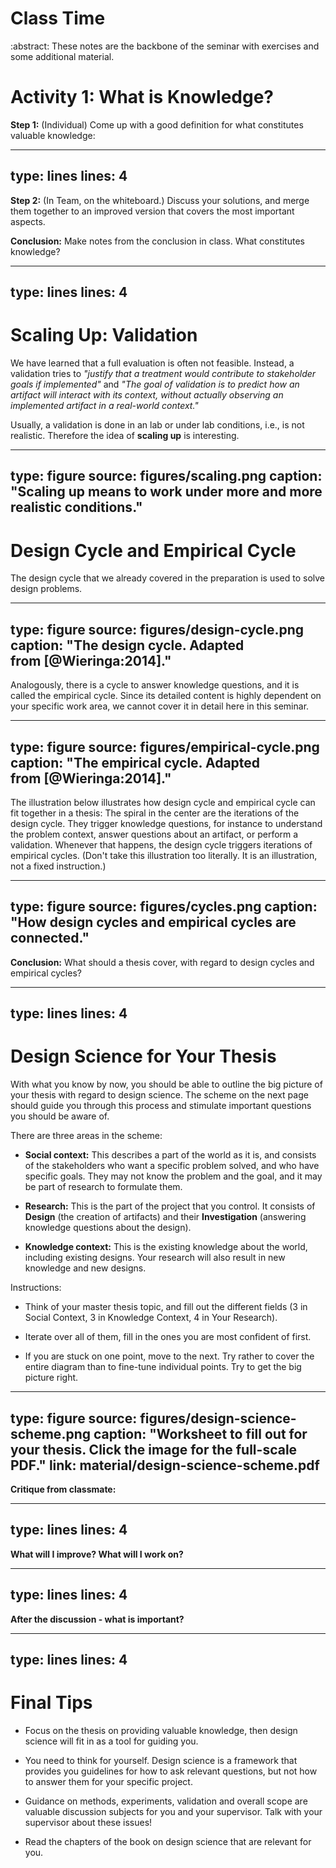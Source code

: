 # Class Time

:abstract: These notes are the backbone of the seminar with exercises and some
additional material.

# Activity 1: What is Knowledge?

**Step 1:** (Individual) Come up with a good definition for what
constitutes valuable knowledge:

---
type: lines
lines: 4
---

**Step 2:** (In Team, on the whiteboard.) Discuss your solutions, and
merge them together to an improved version that covers the most
important aspects.

**Conclusion:** Make notes from the conclusion in class. What
constitutes knowledge?

---
type: lines
lines: 4
---

# Scaling Up: Validation

We have learned that a full evaluation is often not feasible. Instead, a
validation tries to *"justify that a treatment would contribute to
stakeholder goals if implemented"* and *"The goal of validation is to
predict how an artifact will interact with its context, without actually
observing an implemented artifact in a real-world context."*

Usually, a validation is done in an lab or under lab conditions, i.e.,
is not realistic. Therefore the idea of **scaling up** is interesting.

---
type: figure
source: figures/scaling.png
caption: "Scaling up means to work under more and more realistic conditions."
---


# Design Cycle and Empirical Cycle

The design cycle that we already covered in the preparation is used to
solve design problems.

---
type: figure
source: figures/design-cycle.png
caption: "The design cycle. Adapted from [@Wieringa:2014]."
---

Analogously, there is a cycle to answer knowledge questions, and it is
called the empirical cycle. Since its detailed content is highly
dependent on your specific work area, we cannot cover it in detail here
in this seminar.

---
type: figure
source: figures/empirical-cycle.png
caption: "The empirical cycle. Adapted from [@Wieringa:2014]."
---

The illustration below illustrates how design cycle and empirical cycle
can fit together in a thesis: The spiral in the center are the
iterations of the design cycle. They trigger knowledge questions, for
instance to understand the problem context, answer questions about an
artifact, or perform a validation. Whenever that happens, the design
cycle triggers iterations of empirical cycles. (Don't take this
illustration too literally. It is an illustration, not a fixed
instruction.)

---
type: figure
source: figures/cycles.png
caption: "How design cycles and empirical cycles are connected."
---

**Conclusion:** What should a thesis cover, with regard to design cycles
and empirical cycles?

---
type: lines
lines: 4
---

# Design Science for Your Thesis

With what you know by now, you should be able to outline the big picture
of your thesis with regard to design science. The scheme on the next
page should guide you through this process and stimulate important
questions you should be aware of.

There are three areas in the scheme:

-   **Social context:** This describes a part of the world as it is, and
    consists of the stakeholders who want a specific problem solved, and
    who have specific goals. They may not know the problem and the goal,
    and it may be part of research to formulate them.

-   **Research:** This is the part of the project that you control. It
    consists of **Design** (the creation of artifacts) and their
    **Investigation** (answering knowledge questions about the design).

-   **Knowledge context:** This is the existing knowledge about the
    world, including existing designs. Your research will also result in
    new knowledge and new designs.

Instructions:

-   Think of your master thesis topic, and fill out the different fields
    (3 in Social Context, 3 in Knowledge Context, 4 in Your Research).

-   Iterate over all of them, fill in the ones you are most confident of
    first.

-   If you are stuck on one point, move to the next. Try rather to cover
    the entire diagram than to fine-tune individual points. Try to get
    the big picture right.

---
type: figure
source: figures/design-science-scheme.png
caption: "Worksheet to fill out for your thesis. Click the image for the full-scale PDF."
link: material/design-science-scheme.pdf
---

**Critique from classmate:**

---
type: lines
lines: 4
---

**What will I improve? What will I work on?**

---
type: lines
lines: 4
---

**After the discussion - what is important?**

---
type: lines
lines: 4
---

# Final Tips

-   Focus on the thesis on providing valuable knowledge, then design
    science will fit in as a tool for guiding you.

-   You need to think for yourself. Design science is a framework that
    provides you guidelines for how to ask relevant questions, but not
    how to answer them for your specific project.

-   Guidance on methods, experiments, validation and overall scope are
    valuable discussion subjects for you and your supervisor. Talk with
    your supervisor about these issues!

-   Read the chapters of the book on design science that are relevant
    for you.

